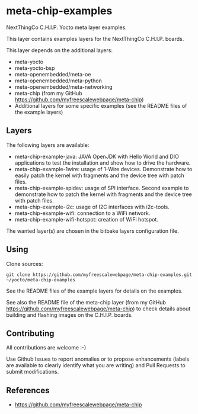 meta-chip-examples
==

NextThingCo C.H.I.P. Yocto meta layer examples.

This layer contains examples layers for the NextThingCo C.H.I.P. boards.

This layer depends on the additional layers:
* meta-yocto
* meta-yocto-bsp
* meta-openembedded/meta-oe
* meta-openembedded/meta-python
* meta-openembedded/meta-networking
* meta-chip (from my GitHub https://github.com/myfreescalewebpage/meta-chip)
* Additional layers for some specific examples (see the README files of the example layers)


Layers
--

The following layers are available:
* meta-chip-example-java: JAVA OpenJDK with Hello World and DIO applications to test the installation and show how to drive the hardware.
* meta-chip-example-1wire: usage of 1-Wire devices. Demonstrate how to easily patch the kernel with fragments and the device tree with patch files.
* meta-chip-example-spidev: usage of SPI interface. Second example to demonstrate how to patch the kernel with fragments and the device tree with patch files.
* meta-chip-example-i2c: usage of I2C interfaces with i2c-tools.
* meta-chip-example-wifi: connection to a WiFi network.
* meta-chip-example-wifi-hotspot: creation of WiFi hotspot.

The wanted layer(s) are chosen in the bitbake layers configuration file.


Using
--

Clone sources:

	git clone https://github.com/myfreescalewebpage/meta-chip-examples.git ~/yocto/meta-chip-examples

See the README files of the example layers for details on the examples.

See also the README file of the meta-chip layer (from my GitHub https://github.com/myfreescalewebpage/meta-chip) to check details about building and flashing images on the C.H.I.P. boards.


Contributing
--

All contributions are welcome :-)

Use Github Issues to report anomalies or to propose enhancements (labels are available to clearly identify what you are writing) and Pull Requests to submit modifications.


References
--

* https://github.com/myfreescalewebpage/meta-chip

